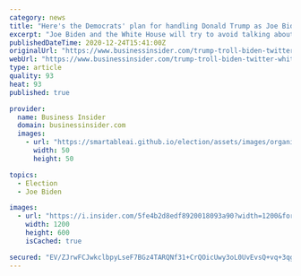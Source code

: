 ```yaml
---
category: news
title: "Here's the Democrats' plan for handling Donald Trump as Joe Biden's biggest critic and Twitter troll during the next 4 years"
excerpt: "Joe Biden and the White House will try to avoid talking about ex-President Donald Trump as much as possible. Good luck with that."
publishedDateTime: 2020-12-24T15:41:00Z
originalUrl: "https://www.businessinsider.com/trump-troll-biden-twitter-white-house-democrats-2020-12"
webUrl: "https://www.businessinsider.com/trump-troll-biden-twitter-white-house-democrats-2020-12"
type: article
quality: 93
heat: 93
published: true

provider:
  name: Business Insider
  domain: businessinsider.com
  images:
    - url: "https://smartableai.github.io/election/assets/images/organizations/businessinsider.com-50x50.jpg"
      width: 50
      height: 50

topics:
  - Election
  - Joe Biden

images:
  - url: "https://i.insider.com/5fe4b2d8edf8920018093a90?width=1200&format=jpeg"
    width: 1200
    height: 600
    isCached: true

secured: "EV/ZJrwFCJwkclbpyLseF7BGz4TARQNf31+CrQOicUwy3oL0UvEvsQ+vq+3qgzgQES5qWNAJKmdaXMTI2+HXfj5E9Q637wKZpSpVvfwYwOLN4rV0SdcEYZybxNAkza+zYBBsq0I010rmTCzW95+88lX7JgULh52e5TJmnHAHWy+M144KZ7QQ7t2JqgV807ApIg2cPpwFfpmaeuuYiWD6whMHe5oXYa9lu0vsxqpUakQdIVZF7IT4RlCcFq/iuqkSmVyi0NRuFaDGsQkJgEA1EgfXa2NkXQNE05OLiy+1y+dwVBvckwCxuM3N7C3b2ZXKNHghNXhp/16vQvSty+mZn1I/iSk9CHJm5niw7mv73a8=;Y60MwMGqFN1/hh1B3a0OOg=="
---
```


